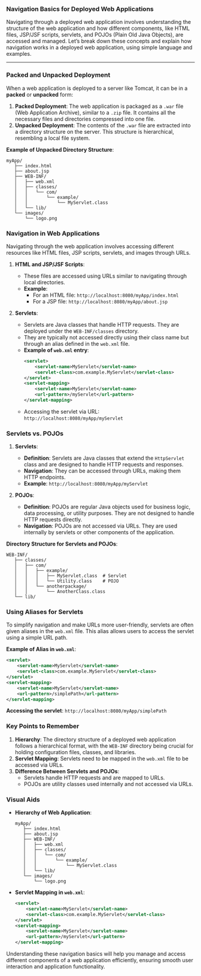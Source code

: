 ### Navigation Basics for Deployed Web Applications

Navigating through a deployed web application involves understanding the structure of the web application and how different components, like HTML files, JSP/JSF scripts, servlets, and POJOs (Plain Old Java Objects), are accessed and managed. Let’s break down these concepts and explain how navigation works in a deployed web application, using simple language and examples.

---

### **Packed and Unpacked Deployment**

When a web application is deployed to a server like Tomcat, it can be in a **packed** or **unpacked** form:

1. **Packed Deployment**: The web application is packaged as a `.war` file (Web Application Archive), similar to a `.zip` file. It contains all the necessary files and directories compressed into one file.
2. **Unpacked Deployment**: The contents of the `.war` file are extracted into a directory structure on the server. This structure is hierarchical, resembling a local file system.

**Example of Unpacked Directory Structure**:
```
myApp/
   ├── index.html
   ├── about.jsp
   ├── WEB-INF/
   │   ├── web.xml
   │   ├── classes/
   │   │   └── com/
   │   │       └── example/
   │   │           └── MyServlet.class
   │   └── lib/
   └── images/
       └── logo.png
```

### **Navigation in Web Applications**

Navigating through the web application involves accessing different resources like HTML files, JSP scripts, servlets, and images through URLs.

1. **HTML and JSP/JSF Scripts**:
   - These files are accessed using URLs similar to navigating through local directories.
   - **Example**:
     - For an HTML file: `http://localhost:8080/myApp/index.html`
     - For a JSP file: `http://localhost:8080/myApp/about.jsp`

2. **Servlets**:
   - Servlets are Java classes that handle HTTP requests. They are deployed under the `WEB-INF/classes` directory.
   - They are typically not accessed directly using their class name but through an alias defined in the `web.xml` file.
   - **Example of `web.xml` entry**:
     ```xml
     <servlet>
         <servlet-name>MyServlet</servlet-name>
         <servlet-class>com.example.MyServlet</servlet-class>
     </servlet>
     <servlet-mapping>
         <servlet-name>MyServlet</servlet-name>
         <url-pattern>/myServlet</url-pattern>
     </servlet-mapping>
     ```
   - Accessing the servlet via URL: `http://localhost:8080/myApp/myServlet`

### **Servlets vs. POJOs**

1. **Servlets**:
   - **Definition**: Servlets are Java classes that extend the `HttpServlet` class and are designed to handle HTTP requests and responses.
   - **Navigation**: They can be accessed through URLs, making them HTTP endpoints.
   - **Example**: `http://localhost:8080/myApp/myServlet`

2. **POJOs**:
   - **Definition**: POJOs are regular Java objects used for business logic, data processing, or utility purposes. They are not designed to handle HTTP requests directly.
   - **Navigation**: POJOs are not accessed via URLs. They are used internally by servlets or other components of the application.

**Directory Structure for Servlets and POJOs**:
```
WEB-INF/
   ├── classes/
   │   ├── com/
   │   │   ├── example/
   │   │   │   ├── MyServlet.class  # Servlet
   │   │   │   └── Utility.class    # POJO
   │   │   └── anotherpackage/
   │   │       └── AnotherClass.class
   └── lib/
```

### **Using Aliases for Servlets**

To simplify navigation and make URLs more user-friendly, servlets are often given aliases in the `web.xml` file. This alias allows users to access the servlet using a simple URL path.

**Example of Alias in `web.xml`**:
```xml
<servlet>
    <servlet-name>MyServlet</servlet-name>
    <servlet-class>com.example.MyServlet</servlet-class>
</servlet>
<servlet-mapping>
    <servlet-name>MyServlet</servlet-name>
    <url-pattern>/simplePath</url-pattern>
</servlet-mapping>
```
**Accessing the servlet**: `http://localhost:8080/myApp/simplePath`

### **Key Points to Remember**

1. **Hierarchy**: The directory structure of a deployed web application follows a hierarchical format, with the `WEB-INF` directory being crucial for holding configuration files, classes, and libraries.
2. **Servlet Mapping**: Servlets need to be mapped in the `web.xml` file to be accessed via URLs.
3. **Difference Between Servlets and POJOs**:
   - Servlets handle HTTP requests and are mapped to URLs.
   - POJOs are utility classes used internally and not accessed via URLs.

### **Visual Aids**

- **Hierarchy of Web Application**:
  ```
  myApp/
     ├── index.html
     ├── about.jsp
     ├── WEB-INF/
     │   ├── web.xml
     │   ├── classes/
     │   │   └── com/
     │   │       └── example/
     │   │           └── MyServlet.class
     │   └── lib/
     └── images/
         └── logo.png
  ```

- **Servlet Mapping in `web.xml`**:
  ```xml
  <servlet>
      <servlet-name>MyServlet</servlet-name>
      <servlet-class>com.example.MyServlet</servlet-class>
  </servlet>
  <servlet-mapping>
      <servlet-name>MyServlet</servlet-name>
      <url-pattern>/myServlet</url-pattern>
  </servlet-mapping>
  ```

Understanding these navigation basics will help you manage and access different components of a web application efficiently, ensuring smooth user interaction and application functionality.